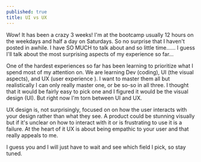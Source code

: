 ```yaml
---
published: true
title: UI vs UX
---
```





Wow! It has been a crazy 3 weeks! I'm at the bootcamp usually 12 hours on the weekdays and half a day on Saturdays. So no surprise that I haven't posted in awhile.
I have SO MUCH to talk about and so little time...... I guess I'll talk about the most surprising aspects of my experience so far...

One of the hardest experiences so far has been learning to prioritize what I spend most of my attention on. We are learning Dev (coding), UI (the visual aspects), and UX (user experience ). I want to master them all but realistically I can only really master one,  or be so-so in all three. I thought that it would be fairly easy to pick one and I figured it would be the visual design (UI). But right now I'm torn between UI and UX.


UX design is, not surprisingly, focused on on how the user interacts with your design rather than what they see. A product could be stunning visually but if it's unclear on how to interact with it or is frustrating to use it is a failure. At the heart of it UX is about being empathic to your user and that really appeals to me. 

I guess you and I will just have to wait and see which field I pick, so stay tuned.
